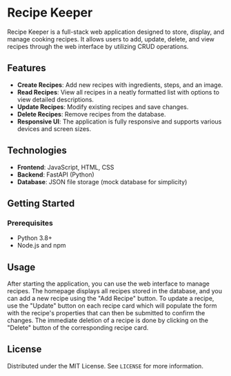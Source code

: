 # Recipe Keeper

Recipe Keeper is a full-stack web application designed to store, display, and manage cooking recipes. It allows users to add, update, delete, and view recipes through the web interface by utilizing CRUD operations.

## Features

- **Create Recipes**: Add new recipes with ingredients, steps, and an image.
- **Read Recipes**: View all recipes in a neatly formatted list with options to view detailed descriptions.
- **Update Recipes**: Modify existing recipes and save changes.
- **Delete Recipes**: Remove recipes from the database.
- **Responsive UI**: The application is fully responsive and supports various devices and screen sizes.

## Technologies

- **Frontend**: JavaScript, HTML, CSS
- **Backend**: FastAPI (Python)
- **Database**: JSON file storage (mock database for simplicity)

## Getting Started

### Prerequisites

- Python 3.8+
- Node.js and npm

## Usage

After starting the application, you can use the web interface to manage recipes. The homepage displays all recipes stored in the database, and you can add a new recipe using the "Add Recipe" button. To update a recipe, use the "Update" button on each recipe card which will populate the form with the recipe's properties that can then be submitted to confirm the changes. The immediate deletion of a recipe is done by clicking on the "Delete" button of the corresponding recipe card.

## License

Distributed under the MIT License. See `LICENSE` for more information.

